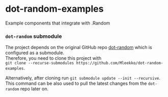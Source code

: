 # dot-random-examples
Example components that integrate with .Random


### `dot-random` submodule
The project depends on the original GitHub repo [dot-random](https://github.com/Mleekko/dot-random) which is configured as a submodule.  
Therefore, you need to clone this project with  
`git clone --recurse-submodules https://github.com/Mleekko/dot-random-examples`.  

Alternatively, after cloning run `git submodule update --init --recursive`.  
This command can be also used to pull the latest changes from the `dot-random` repo later on.
